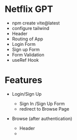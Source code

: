 # Netflix GPT

- npm create vite@latest
- configure tailwind
- Header
- Routing of App
- Login Form
- Sign up Form
- Form Validation
- useRef Hook

# Features

- Login/Sign Up

  - Sign In /Sign Up Form
  - redirect to Browse Page

- Browse (after authentication)
  - Header
  -

